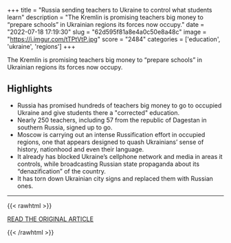 +++
title = "Russia sending teachers to Ukraine to control what students learn"
description = "The Kremlin is promising teachers big money to “prepare schools” in Ukrainian regions its forces now occupy."
date = "2022-07-18 17:19:30"
slug = "62d595f81a8e4a0c50e8a48c"
image = "https://i.imgur.com/tTPtVtP.jpg"
score = "2484"
categories = ['education', 'ukraine', 'regions']
+++

The Kremlin is promising teachers big money to “prepare schools” in Ukrainian regions its forces now occupy.

## Highlights

- Russia has promised hundreds of teachers big money to go to occupied Ukraine and give students there a "corrected" education.
- Nearly 250 teachers, including 57 from the republic of Dagestan in southern Russia, signed up to go.
- Moscow is carrying out an intense Russification effort in occupied regions, one that appears designed to quash Ukrainians’ sense of history, nationhood and even their language.
- It already has blocked Ukraine’s cellphone network and media in areas it controls, while broadcasting Russian state propaganda about its “denazification” of the country.
- It has torn down Ukrainian city signs and replaced them with Russian ones.

---

{{< rawhtml >}}
  <p class="article-category">
    <a target="_blank" href="https://www.washingtonpost.com/world/2022/07/18/russia-teachers-ukraine-rewrite-history/">READ THE ORIGINAL ARTICLE</a>
  </p>
{{< /rawhtml >}}
